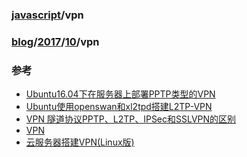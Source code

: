 ### [javascript](../../javascript.md)/vpn
### [blog](../../README.md)/[2017](../README.md)/[10](README.md)/vpn
### 参考
* [Ubuntu16.04下在服务器上部署PPTP类型的VPN][1]
* [Ubuntu使用openswan和xl2tpd搭建L2TP-VPN][2]
* [VPN 隧道协议PPTP、L2TP、IPSec和SSLVPN的区别][3]
* [VPN][4]
* [云服务器搭建VPN(Linux版)][5]

[1]:http://www.jianshu.com/p/a8d41e7dfbc6
[2]:http://www.jianshu.com/p/a7d15c34a140
[3]:http://www.jianshu.com/p/bf0d6a46c71a
[4]:http://www.jianshu.com/p/1e8d7820c4b3
[5]:http://www.jianshu.com/p/ea594ed904b1